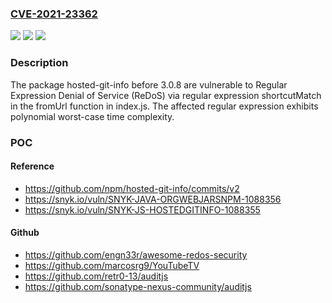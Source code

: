 ### [CVE-2021-23362](https://cve.mitre.org/cgi-bin/cvename.cgi?name=CVE-2021-23362)
![](https://img.shields.io/static/v1?label=Product&message=hosted-git-info&color=blue)
![](https://img.shields.io/static/v1?label=Version&message=%3C%203.0.8%20&color=brighgreen)
![](https://img.shields.io/static/v1?label=Vulnerability&message=Regular%20Expression%20Denial%20of%20Service%20(ReDoS)&color=brighgreen)

### Description

The package hosted-git-info before 3.0.8 are vulnerable to Regular Expression Denial of Service (ReDoS) via regular expression shortcutMatch in the fromUrl function in index.js. The affected regular expression exhibits polynomial worst-case time complexity.

### POC

#### Reference
- https://github.com/npm/hosted-git-info/commits/v2
- https://snyk.io/vuln/SNYK-JAVA-ORGWEBJARSNPM-1088356
- https://snyk.io/vuln/SNYK-JS-HOSTEDGITINFO-1088355

#### Github
- https://github.com/engn33r/awesome-redos-security
- https://github.com/marcosrg9/YouTubeTV
- https://github.com/retr0-13/auditjs
- https://github.com/sonatype-nexus-community/auditjs

